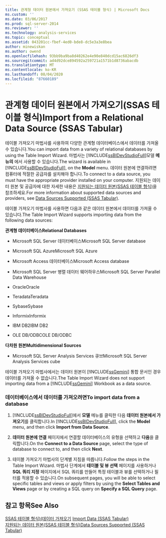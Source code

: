```yaml
---
title: 관계형 데이터 원본에서 가져오기 (SSAS 테이블 형식) | Microsoft Docs
ms.custom: ''
ms.date: 03/06/2017
ms.prod: sql-server-2014
ms.reviewer: ''
ms.technology: analysis-services
ms.topic: conceptual
ms.assetid: 043201cc-fbef-4ed0-bde8-dc5e3a3e8bea
author: minewiskan
ms.author: owend
ms.openlocfilehash: 93bb9ba9ba8d40262e4e90e840dcd15ac6826df3
ms.sourcegitcommit: ad4d92dce894592a259721a1571b1d8736abacdb
ms.translationtype: MT
ms.contentlocale: ko-KR
ms.lasthandoff: 08/04/2020
ms.locfileid: "87660189"
---
```

# <a name="import-from-a-relational-data-source-ssas-tabular"></a><span data-ttu-id="bc394-102">관계형 데이터 원본에서 가져오기(SSAS 테이블 형식)</span><span class="sxs-lookup"><span data-stu-id="bc394-102">Import from a Relational Data Source (SSAS Tabular)</span></span>
  <span data-ttu-id="bc394-103">테이블 가져오기 마법사를 사용하여 다양한 관계형 데이터베이스에서 데이터를 가져올 수 있습니다.</span><span class="sxs-lookup"><span data-stu-id="bc394-103">You can import data from a variety of relational databases by using the Table Import Wizard.</span></span> <span data-ttu-id="bc394-104">마법사는 [!INCLUDE[ssBIDevStudioFull](../includes/ssbidevstudiofull-md.md)]모델 **메뉴의** 에서 사용할 수 있습니다.</span><span class="sxs-lookup"><span data-stu-id="bc394-104">The wizard is available in [!INCLUDE[ssBIDevStudioFull](../includes/ssbidevstudiofull-md.md)], on the **Model** menu.</span></span> <span data-ttu-id="bc394-105">데이터 원본에 연결하려면 컴퓨터에 적절한 공급자를 설치해야 합니다.</span><span class="sxs-lookup"><span data-stu-id="bc394-105">To connect to a data source, you must have the appropriate provider installed on your computer.</span></span> <span data-ttu-id="bc394-106">지원되는 데이터 원본 및 공급자에 대한 자세한 내용은 [지원되는 데이터 원본&#40;SSAS 테이블 형식&#41;](tabular-models/data-sources-supported-ssas-tabular.md)을 참조하세요.</span><span class="sxs-lookup"><span data-stu-id="bc394-106">For more information about supported data sources and providers, see [Data Sources Supported &#40;SSAS Tabular&#41;](tabular-models/data-sources-supported-ssas-tabular.md).</span></span>  
  
 <span data-ttu-id="bc394-107">테이블 가져오기 마법사를 사용하면 다음과 같은 데이터 원본에서 데이터를 가져올 수 있습니다.</span><span class="sxs-lookup"><span data-stu-id="bc394-107">The Table Import Wizard supports importing data from the following data sources:</span></span>  
  
 <span data-ttu-id="bc394-108">**관계형 데이터베이스**</span><span class="sxs-lookup"><span data-stu-id="bc394-108">**Relational Databases**</span></span>  
  
-   <span data-ttu-id="bc394-109">Microsoft SQL Server 데이터베이스</span><span class="sxs-lookup"><span data-stu-id="bc394-109">Microsoft SQL Server database</span></span>  
  
-   <span data-ttu-id="bc394-110">Microsoft SQL Azure</span><span class="sxs-lookup"><span data-stu-id="bc394-110">Microsoft SQL Azure</span></span>  
  
-   <span data-ttu-id="bc394-111">Microsoft Access 데이터베이스</span><span class="sxs-lookup"><span data-stu-id="bc394-111">Microsoft Access database</span></span>  
  
-   <span data-ttu-id="bc394-112">Microsoft SQL Server 병렬 데이터 웨어하우스</span><span class="sxs-lookup"><span data-stu-id="bc394-112">Microsoft SQL Server Parallel Data Warehouse</span></span>  
  
-   <span data-ttu-id="bc394-113">Oracle</span><span class="sxs-lookup"><span data-stu-id="bc394-113">Oracle</span></span>  
  
-   <span data-ttu-id="bc394-114">Teradata</span><span class="sxs-lookup"><span data-stu-id="bc394-114">Teradata</span></span>  
  
-   <span data-ttu-id="bc394-115">Sybase</span><span class="sxs-lookup"><span data-stu-id="bc394-115">Sybase</span></span>  
  
-   <span data-ttu-id="bc394-116">Informix</span><span class="sxs-lookup"><span data-stu-id="bc394-116">Informix</span></span>  
  
-   <span data-ttu-id="bc394-117">IBM DB2</span><span class="sxs-lookup"><span data-stu-id="bc394-117">IBM DB2</span></span>  
  
-   <span data-ttu-id="bc394-118">OLE DB/ODBC</span><span class="sxs-lookup"><span data-stu-id="bc394-118">OLE DB/ODBC</span></span>  
  
 <span data-ttu-id="bc394-119">**다차원 원본**</span><span class="sxs-lookup"><span data-stu-id="bc394-119">**Multidimensional Sources**</span></span>  
  
-   <span data-ttu-id="bc394-120">Microsoft SQL Server Analysis Services 큐브</span><span class="sxs-lookup"><span data-stu-id="bc394-120">Microsoft SQL Server Analysis Services cube</span></span>  
  
 <span data-ttu-id="bc394-121">테이블 가져오기 마법사에서는 데이터 원본이 [!INCLUDE[ssGemini](../includes/ssgemini-md.md)] 통합 문서인 경우 데이터를 가져올 수 없습니다.</span><span class="sxs-lookup"><span data-stu-id="bc394-121">The Table Import Wizard does not support importing data from a [!INCLUDE[ssGemini](../includes/ssgemini-md.md)] Workbook as a data source.</span></span>  
  
### <a name="to-import-data-from-a-database"></a><span data-ttu-id="bc394-122">데이터베이스에서 데이터를 가져오려면</span><span class="sxs-lookup"><span data-stu-id="bc394-122">To import data from a database</span></span>  
  
1.  <span data-ttu-id="bc394-123">[!INCLUDE[ssBIDevStudioFull](../includes/ssbidevstudiofull-md.md)]에서 **모델** 메뉴를 클릭한 다음 **데이터 원본에서 가져오기**를 클릭합니다.</span><span class="sxs-lookup"><span data-stu-id="bc394-123">In [!INCLUDE[ssBIDevStudioFull](../includes/ssbidevstudiofull-md.md)], click the **Model** menu, and then click **Import from Data Source**.</span></span>  
  
2.  <span data-ttu-id="bc394-124">**데이터 원본에 연결** 페이지에서 연결할 데이터베이스의 유형을 선택하고 **다음**을 클릭합니다.</span><span class="sxs-lookup"><span data-stu-id="bc394-124">On the **Connect to a Data Source** page, select the type of database to connect to, and then click **Next**.</span></span>  
  
3.  <span data-ttu-id="bc394-125">테이블 가져오기 마법사의 단계별 지침을 따릅니다.</span><span class="sxs-lookup"><span data-stu-id="bc394-125">Follow the steps in the Table Import Wizard.</span></span> <span data-ttu-id="bc394-126">마법사 단계에서 **테이블 및 뷰 선택** 페이지를 사용하거나 **SQL 쿼리 지정** 페이지에서 SQL 쿼리를 만들어 특정 테이블과 뷰를 선택하거나 필터를 적용할 수 있습니다.</span><span class="sxs-lookup"><span data-stu-id="bc394-126">On subsequent pages, you will be able to select specific tables and views or apply filters by using the **Select Tables and Views** page or by creating a SQL query on **Specify a SQL Query** page.</span></span>  
  
## <a name="see-also"></a><span data-ttu-id="bc394-127">참고 항목</span><span class="sxs-lookup"><span data-stu-id="bc394-127">See Also</span></span>  
 <span data-ttu-id="bc394-128">[SSAS 테이블 형식&#41;&#40;데이터 가져오기](import-data-ssas-tabular.md) </span><span class="sxs-lookup"><span data-stu-id="bc394-128">[Import Data &#40;SSAS Tabular&#41;](import-data-ssas-tabular.md) </span></span>  
 [<span data-ttu-id="bc394-129">지원되는 데이터 원본&#40;SSAS 테이블 형식&#41;</span><span class="sxs-lookup"><span data-stu-id="bc394-129">Data Sources Supported &#40;SSAS Tabular&#41;</span></span>](tabular-models/data-sources-supported-ssas-tabular.md)  
  
  
